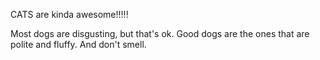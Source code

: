 CATS are kinda awesome!!!!!

Most dogs are disgusting, but that's ok.
Good dogs are the ones that are polite and fluffy.  And don't smell.
